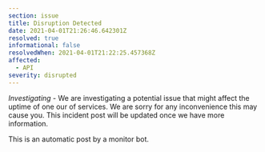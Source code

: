```yaml
---
section: issue
title: Disruption Detected
date: 2021-04-01T21:26:46.642301Z
resolved: true
informational: false
resolvedWhen: 2021-04-01T21:22:25.457368Z
affected:
  - API
severity: disrupted
---
```

*Investigating* - We are investigating a potential issue that might affect the uptime of one our of services. We are sorry for any inconvenience this may cause you. This incident post will be updated once we have more information.

This is an automatic post by a monitor bot.
        